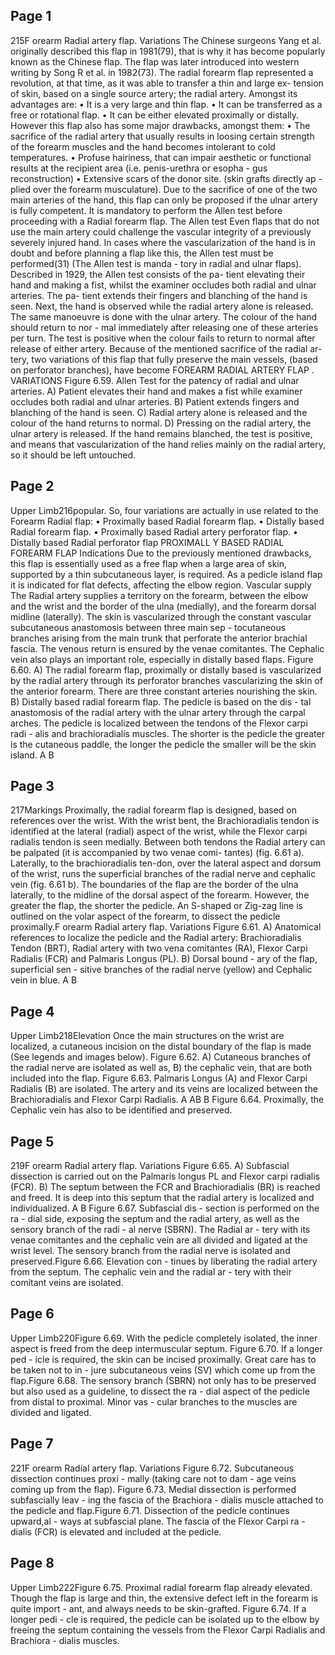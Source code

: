 ## Page 1

215F orearm Radial artery flap. Variations
The Chinese surgeons Yang et al. originally described 
this flap in 1981(79), that is why it has become popularly 
known as the Chinese flap. The flap was later introduced 
into western writing by Song R et al. in 1982(73).
The radial forearm flap represented a revolution, at 
that time, as it was able to transfer a thin and large ex-
tension of skin, based on a single source artery; the radial 
artery. Amongst its advantages are:
• It is a very large and thin flap.
• It can be transferred as a free or rotational flap.
• It can be either elevated proximally or distally.
 However this flap also has some major drawbacks, 
amongst them:
• The sacrifice of the radial artery that usually results in 
loosing certain strength of the forearm muscles and the 
hand becomes intolerant to cold temperatures.
• Profuse hairiness, that can impair aesthetic or functional 
results at the recipient area (i.e. penis-urethra or esopha -
gus reconstruction) 
• Extensive scars of the donor site. (skin grafts directly ap -
plied over the forearm musculature).
Due to the sacrifice of one of the two main arteries 
of the hand, this flap can only be proposed if the ulnar artery is fully competent. It is mandatory to perform 
the Allen test before proceeding with a Radial forearm 
flap.
The Allen test
Even flaps that do not use the main artery could 
challenge the vascular integrity of a previously severely 
injured hand. In cases where the vascularization of the 
hand is in doubt and before planning a flap like this, the 
Allen test must be performed(31) (The Allen test is manda -
tory in radial and ulnar flaps).
Described in 1929, the Allen test consists of the pa-
tient elevating their hand and making a fist, whilst the 
examiner occludes both radial and ulnar arteries. The pa-
tient extends their fingers and blanching of the hand is 
seen. Next, the hand is observed while the radial artery 
alone is released. The same manoeuvre is done with the 
ulnar artery. The colour of the hand should return to nor -
mal immediately after releasing one of these arteries per 
turn. The test is positive when the colour fails to return to 
normal after release of either artery.
Because of the mentioned sacrifice of the radial ar-
tery, two variations of this flap that fully preserve the main 
vessels, (based on perforator branches), have become  FOREARM RADIAL ARTERY FLAP . VARIATIONS
Figure 6.59. Allen Test for the patency of radial and ulnar arteries. A) Patient elevates their hand and makes a fist while examiner occludes both 
radial and ulnar arteries. B) Patient extends fingers and blanching of the hand is seen. C) Radial artery alone is released and the colour of the hand 
returns to normal. D) Pressing on the radial artery, the ulnar artery is released. If the hand remains blanched, the test is positive, and means that 
vascularization of the hand relies mainly on the radial artery, so it should be left untouched.


## Page 2

Upper Limb216popular. So, four variations are actually in use related to 
the Forearm Radial flap:
• Proximally based Radial forearm flap.
• Distally based Radial forearm flap.
• Proximally based Radial artery perforator flap.
• Distally based Radial perforator flap
 PROXIMALL Y BASED RADIAL  
FOREARM FLAP
Indications
Due to the previously mentioned drawbacks, this flap 
is essentially used as a free flap when a large area of skin, 
supported by a thin subcutaneous layer, is required. As a pedicle island flap it is indicated for flat defects, affecting 
the elbow region. 
Vascular supply
The Radial artery supplies a territory on the forearm, 
between the elbow and the wrist and the border of the 
ulna (medially), and the forearm dorsal midline (laterally). 
The skin is vascularized through the constant vascular 
subcutaneous anastomosis between three main sep -
tocutaneous branches arising from the main trunk that 
perforate the anterior brachial fascia. The venous return 
is ensured by the venae comitantes. The Cephalic vein 
also plays an important role, especially in distally based 
flaps.
Figure 6.60. A) The radial forearm flap, proximally or distally based is vascularized by the radial artery through its perforator branches vascularizing the 
skin of the anterior forearm. There are three constant arteries nourishing the skin.  B) Distally based radial forearm flap. The pedicle is based on the dis -
tal anastomosis of the radial artery with the ulnar artery through the carpal arches. The pedicle is localized between the tendons of the Flexor carpi radi -
alis and brachioradialis muscles. The shorter is the pedicle the greater is the cutaneous paddle, the longer the pedicle the smaller will be the skin island.
A
B

## Page 3

217Markings
Proximally, the radial forearm flap is designed, based 
on references over the wrist. With the wrist bent, the 
Brachioradialis tendon is identified at the lateral (radial) 
aspect of the wrist, while the Flexor carpi radialis tendon 
is seen medially. Between both tendons the Radial artery 
can be palpated (it is accompanied by two venae comi-
tantes) (fig. 6.61 a). Laterally, to the brachioradialis ten-don, over the lateral aspect and dorsum of the wrist, runs 
the superficial branches of the radial nerve and cephalic 
vein (fig. 6.61 b). The boundaries of the flap are the border 
of the ulna laterally, to the midline of the dorsal aspect of 
the forearm. 
However, the greater the flap, the shorter the pedicle. 
An S-shaped or Zig-zag line is outlined on the volar aspect 
of the forearm, to dissect the pedicle proximally.F orearm Radial artery flap. Variations
Figure 6.61. A) Anatomical 
references to localize the 
pedicle and the Radial artery: 
Brachioradialis Tendon (BRT), 
Radial artery with two vena 
comitantes (RA), Flexor Carpi 
Radialis (FCR) and Palmaris 
Longus (PL). B) Dorsal bound -
ary of the flap, superficial sen -
sitive branches of the radial 
nerve (yellow) and Cephalic 
vein in blue.
A
B

## Page 4

Upper Limb218Elevation
Once the main structures on the wrist are localized, a cutaneous incision on the distal boundary of the flap is 
made (See legends and images below).
Figure 6.62. A) Cutaneous branches of the radial nerve are isolated as well as, B) the cephalic vein, that are both included into the flap.
Figure 6.63. Palmaris Longus (A) and Flexor Carpi Radialis (B) are isolated. The artery and its veins are localized between the Brachioradialis and 
Flexor Carpi Radialis.
A
AB
B
Figure 6.64. Proximally, the 
Cephalic vein has also to be 
identified and preserved.


## Page 5

219F orearm Radial artery flap. Variations
Figure 6.65. A) Subfascial dissection is carried out on the Palmaris longus PL and Flexor carpi radialis (FCR). B) The septum between the FCR and 
Brachioradialis (BR) is reached and freed. It is deep into this septum that the radial artery is localized and individualized.
A B
Figure 6.67. Subfascial dis -
section is performed on the ra -
dial side, exposing the septum 
and the radial artery, as well as 
the sensory branch of the radi -
al nerve (SBRN). The Radial ar -
tery with its venae comitantes 
and the cephalic vein are all 
divided and ligated at the wrist 
level. The sensory branch from 
the radial nerve is isolated and 
preserved.Figure 6.66. Elevation con -
tinues by liberating the radial 
artery from the septum. The 
cephalic vein and the radial ar -
tery with their comitant veins 
are isolated.


## Page 6

Upper Limb220Figure 6.69. With the pedicle 
completely isolated, the inner 
aspect is freed from the deep 
intermuscular septum.
Figure 6.70. If a longer ped -
icle is required, the skin can 
be incised proximally. Great 
care has to be taken not to in -
jure subcutaneous veins (SV) 
which come up from the flap.Figure 6.68. The sensory 
branch (SBRN) not only has to 
be preserved but also used as 
a guideline, to dissect the ra -
dial aspect of the pedicle from 
distal to proximal. Minor vas -
cular branches to the muscles 
are divided and ligated.


## Page 7

221F orearm Radial artery flap. Variations
Figure 6.72. Subcutaneous 
dissection continues proxi -
mally (taking care not to dam -
age veins coming up from the 
flap).
Figure 6.73. Medial dissection 
is performed subfascially leav -
ing the fascia of the Brachiora -
dialis muscle attached to the 
pedicle and flap.Figure 6.71. Dissection of the 
pedicle continues upward,al -
ways at subfascial plane. The 
fascia of the Flexor Carpi ra -
dialis (FCR) is elevated and 
included at the pedicle.


## Page 8

Upper Limb222Figure 6.75. Proximal radial 
forearm flap already elevated. 
Though the flap is large and 
thin, the extensive defect left 
in the forearm is quite import -
ant, and always needs to be 
skin-grafted. Figure 6.74. If a longer pedi -
cle is required, the pedicle can 
be isolated up to the elbow by 
freeing the septum containing 
the vessels from the Flexor 
Carpi Radialis and Brachiora -
dialis muscles.

